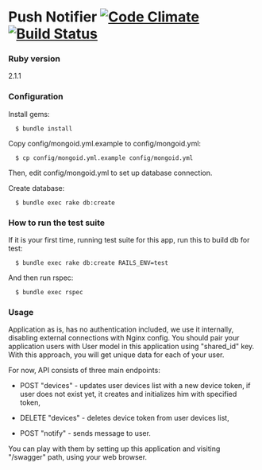 Push Notifier [![Code Climate](https://codeclimate.com/github/growthrepublic/push_notifier.png)](https://codeclimate.com/github/growthrepublic/push_notifier) [![Build Status](https://travis-ci.org/growthrepublic/push_notifier.svg?branch=master)](https://travis-ci.org/growthrepublic/push_notifier)
========


### Ruby version

2.1.1

### Configuration

Install gems:

      $ bundle install

Copy config/mongoid.yml.example to config/mongoid.yml:

      $ cp config/mongoid.yml.example config/mongoid.yml

Then, edit config/mongoid.yml to set up database connection.

Create database:

      $ bundle exec rake db:create

### How to run the test suite

If it is your first time, running test suite for this app, run this to build db for test:

      $ bundle exec rake db:create RAILS_ENV=test

And then run rspec:

      $ bundle exec rspec

### Usage

Application as is, has no authentication included, we use it internally,
disabling external connections with Nginx config.
You should pair your application users with User model in this application using
"shared_id" key. With this approach, you will get unique data for each of your user.

For now, API consists of three main endpoints:

  - POST "devices" - updates user devices list with a new device token,
  if user does not exist yet, it creates and initializes him with specified token,

  - DELETE "devices" - deletes device token from user devices list,

  - POST "notify" - sends message to user.

You can play with them by setting up this application and visiting "/swagger" path,
using your web browser.

